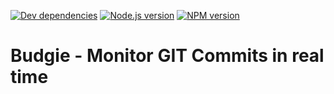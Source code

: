 [![Dev dependencies][dependencies-badge]][dependencies]
[![Node.js version][nodejs-badge]][nodejs]
[![NPM version][npm-badge]][npm]


# Budgie - Monitor GIT Commits in real time

[dependencies-badge]: https://david-dm.org/ThomasAnkcorn/budgie/dev-status.svg
[dependencies]: https://david-dm.org/jsynowiec/node-typescript-boilerplate?type=dev
[nodejs-badge]: https://img.shields.io/badge/node->=%208.9-blue.svg
[nodejs]: https://nodejs.org/dist/latest-v6.x/docs/api/
[npm-badge]: https://img.shields.io/badge/npm->=%205.5.1-blue.svg
[npm]: https://docs.npmjs.com/
[typescript]: https://www.typescriptlang.org/
[typescript-28]: https://github.com/Microsoft/TypeScript/wiki/What's-new-in-TypeScript#typescript-28
[jest]: https://facebook.github.io/jest/
[tslint]: https://palantir.github.io/tslint/